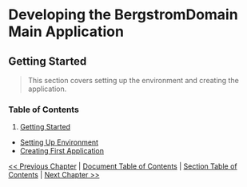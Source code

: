 # Developing the BergstromDomain Main Application  #


## Getting Started ##
> This section covers setting up the environment and creating the application.


### Table of Contents ###
1. [Getting Started](./section_1_getting_started/section_1_getting_started_toc.md)
  - [Setting Up Environment](./section_1_getting_started/1_1_setting_up_environment.md)
  - [Creating First Application](./section_1_getting_started/1_2_creating_first_application.md)




  [<< Previous Chapter](./2.01-010-010_introduction_to_aws.md) | [Document Table of Contents](../amazon_web_services_(aws)_certified_-_4_certifications.md) |
    [Section Table of Contents](./section_1_aws_certified_cloud_practitioner.md) | [Next Chapter >>](./4.01-010-030_lab_session_-_intro_to_database_services.md)